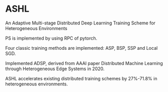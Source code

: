 # ASHL
An Adaptive Multi-stage Distributed Deep Learning Training Scheme for Heterogeneous Environments

PS is implemented by using RPC of pytorch.

Four classic training methods are implemented: ASP, BSP, SSP and Local SGD.

Implemented ADSP, derived from AAAI paper Distributed Machine Learning through Heterogeneous Edge Systems in 2020.

ASHL accelerates existing distributed training schemes by 27\%-71.8\% in heterogeneous environments. 
